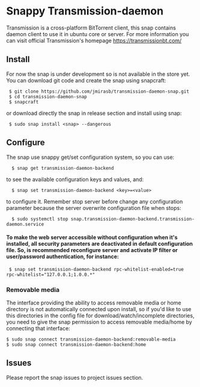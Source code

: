 # Snappy Transmission-daemon

Transmission is a cross-platform BitTorrent client, this snap contains daemon client to use it in ubuntu core or server.
For more information you can visit official Transmission's homepage <https://transmissionbt.com/>

## Install

For now the snap is under development so is not available in the store yet. You can download git code and create the snap using snapcraft:

     $ git clone https://github.com/jmirasb/transmission-daemon-snap.git
     $ cd transmission-daemon-snap
     $ snapcraft
     
or download directly the snap in release section and install using snap:
     
     $ sudo snap install <snap> --dangerous

## Configure

The snap use snappy get/set configuration system, so you can use:

      $ snap get transmission-daemon-backend
      
to see the available configuration keys and values, and:

      $ snap set transmission-daemon-backend <key>=<value>

to configure it. Remember stop server before change any configuration parameter because the server overwrite configuration file when stops:

      $ sudo systemctl stop snap.transmission-daemon-backend.transmission-daemon.service

#### To make the web server accessible without configuration when it's installed, all security parameters are deactivated in default configuration file. So, is recommended reconfigure server and activate IP filter or user/password authentication, for instance:
     
     $ snap set transmission-daemon-backend rpc-whitelist-enabled=true rpc-whitelist="127.0.0.1;1.0.0.*"

   ### Removable media

The interface providing the ability to access removable media or home directory is not automatically connected upon install, so if you'd like to use this directories in the config file for download/watch/incomplete directories, you need to give the snap permission to access removable media/home by connecting that interface:

    $ sudo snap connect transmission-daemon-backend:removable-media
    $ sudo snap connect transmission-daemon-backend:home

## Issues

Please report the snap issues to project issues section.


